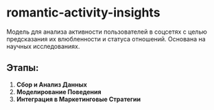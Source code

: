 # romantic-activity-insights
Модель для анализа активности пользователей в соцсетях с целью предсказания их влюбленности и статуса отношений. Основана на научных исследованиях.

## Этапы:
1. **Сбор и Анализ Данных**
2. **Моделирование Поведения**
3. **Интеграция в Маркетинговые Стратегии**
